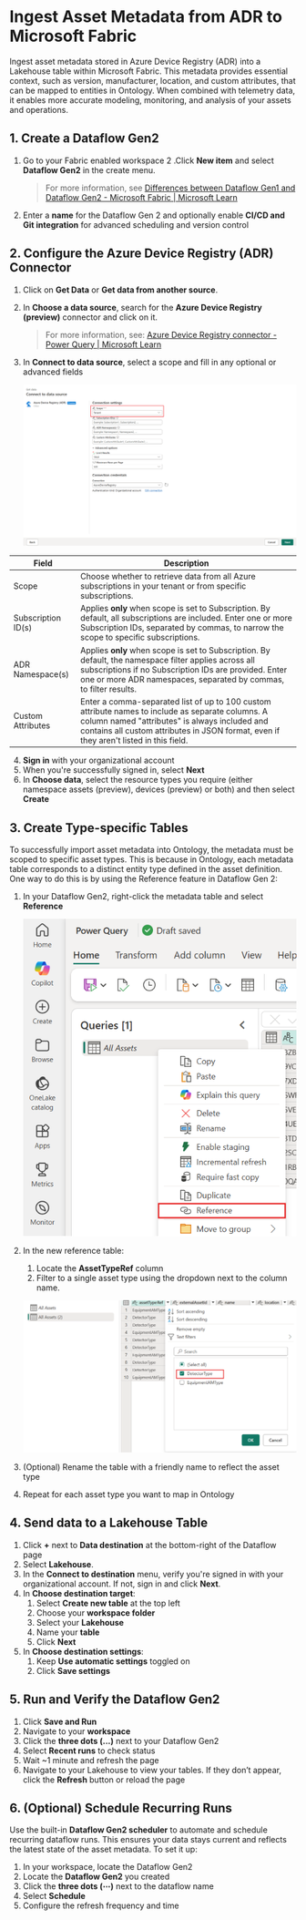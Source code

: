 # Ingest Asset Metadata from ADR to Microsoft Fabric 
Ingest asset metadata stored in Azure Device Registry (ADR) into a Lakehouse table within Microsoft Fabric. This metadata provides essential context, such as version, manufacturer, location, and custom attributes, that can be mapped to entities in Ontology. When combined with telemetry data, it enables more accurate modeling, monitoring, and analysis of your assets and operations. 

## 1. Create a Dataflow Gen2  

1. Go to your Fabric enabled workspace
2 .Click **New item** and select **Dataflow Gen2** in the create menu.
    > For more information, see [Differences between Dataflow Gen1 and Dataflow Gen2 - Microsoft Fabric | Microsoft Learn](https://learn.microsoft.com/en-us/fabric/data-factory/dataflows-gen2-overview)
3. Enter a **name** for the Dataflow Gen 2 and optionally enable **CI/CD and Git integration** for advanced scheduling and version control

## 2. Configure the Azure Device Registry (ADR) Connector 

1. Click on **Get Data** or **Get data from another source**.
2. In **Choose a data source**, search for the **Azure Device Registry (preview)** connector and click on it. 
    > For more information, see: [Azure Device Registry connector - Power Query | Microsoft Learn](https://learn.microsoft.com/en-us/power-query/connectors/azure-device-registry)
3. In **Connect to data source**, select a scope and fill in any optional or advanced fields
   
    ![ADR Connector Configuration Settings](./images/adr_connector_configuration.png "ADR Connector Configuration Settings")

|Field|Description |
|-----|------------|
|Scope |Choose whether to retrieve data from all Azure subscriptions in your tenant or from specific subscriptions. |
|Subscription ID(s)| Applies **only** when scope is set to Subscription. By default, all subscriptions are included. Enter one or more Subscription IDs, separated by commas, to narrow the scope to specific subscriptions. |
|ADR Namespace(s) | Applies **only** when scope is set to Subscription. By default, the namespace filter applies across all subscriptions if no Subscription IDs are provided. Enter one or more ADR namespaces, separated by commas, to filter results. |
|Custom Attributes|Enter a comma-separated list of up to 100 custom attribute names to include as separate columns. A column named "attributes" is always included and contains all custom attributes in JSON format, even if they aren't listed in this field.|

4. **Sign in** with your organizational account
5. When you're successfully signed in, select **Next**
6. In **Choose data**, select the resource types you require (either namespace assets (preview), devices (preview) or both) and then select **Create**

## 3. Create Type-specific Tables 
To successfully import asset metadata into Ontology, the metadata must be scoped to specific asset types. This is because in Ontology, each metadata table corresponds to a distinct entity type defined in the asset definition. One way to do this is by using the Reference feature in Dataflow Gen 2: 

1. In your Dataflow Gen2, right-click the metadata table and select **Reference**
   
    ![Creating a Reference](./images/adr_connector_reference_table.png "Creating a Reference")
2. In the new reference table:
   1. Locate the **AssetTypeRef** column
   2. Filter to a single asset type using the dropdown next to the column name.

    ![Filtering Reference Table](./images/adr_connector_filtering_reference_table.png "Filtering Reference Table")
4. (Optional) Rename the table with a friendly name to reflect the asset type
5. Repeat for each asset type you want to map in Ontology

## 4. Send data to a Lakehouse Table 

1. Click **+** next to **Data destination** at the bottom-right of the Dataflow page
2. Select **Lakehouse**.
4. In the **Connect to destination** menu, verify you're signed in with your organizational account. If not, sign in and click **Next**.
5. In **Choose destination target**:
    1.  Select **Create new table** at the top left
    2. Choose your **workspace folder**
    3. Select your **Lakehouse**
    4. Name your **table**
    5. Click **Next**
7. In **Choose destination settings**:
   1. Keep **Use automatic settings** toggled on
   2. Click **Save settings**

## 5. Run and Verify the Dataflow Gen2
1. Click **Save and Run**
2. Navigate to your **workspace**
3. Click the **three dots (...)** next to your Dataflow Gen2
4. Select **Recent runs** to check status 
5. Wait ~1 minute and refresh the page
6. Navigate to your Lakehouse to view your tables. If they don’t appear, click the **Refresh** button or reload the page

## 6. (Optional) Schedule Recurring Runs 
Use the built-in **Dataflow Gen2 scheduler** to automate and schedule recurring dataflow runs. This ensures your data stays current and reflects the latest state of the asset metadata. To set it up: 

1. In your workspace, locate the Dataflow Gen2
2. Locate the **Dataflow Gen2** you created
3. Click the **three dots (⋯)** next to the dataflow name
4. Select **Schedule**
5. Configure the refresh frequency and time 
